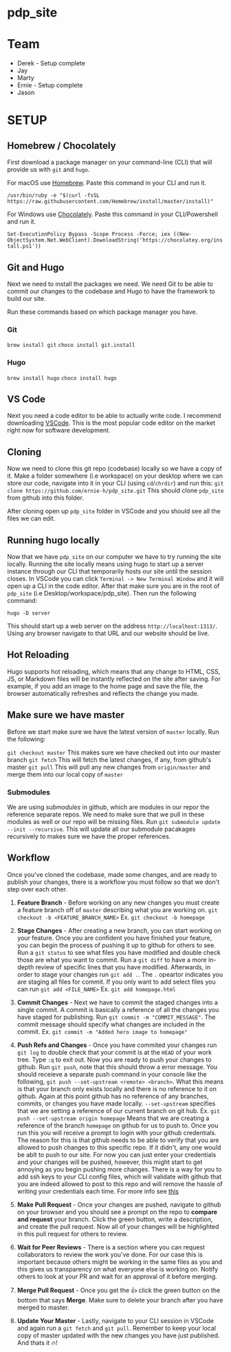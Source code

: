 # pdp_site
# Team
 * Derek - Setup complete
 * Jay
 * Marty
 * Ernie - Setup complete
 * Jason


# SETUP

## Homebrew / Chocolately
First download a package manager on your command-line (CLI) that will provide us with `git` and `hugo`.

For macOS use [Homebrew](https://brew.sh/). Paste this command in your CLI and run it.

`/usr/bin/ruby -e "$(curl -fsSL https://raw.githubusercontent.com/Homebrew/install/master/install)"`


For Windows use [Chocolately](https://chocolatey.org/). Paste this command in your CLI/Powershell and run it.

`Set-ExecutionPolicy Bypass -Scope Process -Force; iex ((New-ObjectSystem.Net.WebClient).DownloadString('https://chocolatey.org/install.ps1'))`

## Git and Hugo
Next we need to install the packages we need. We need Git to be able to commit our changes to the codebase and Hugo to have the framework to build our site.

Run these commands based on which package manager you have.

### Git
`brew install git`
`choco install git.install`

### Hugo
`brew install hugo`
`choco install hugo`


## VS Code
Next you need a code editor to be able to actually write code. I recommend downloading [VSCode](https://code.visualstudio.com/). This is the most popular code editor on the market right now for software development.

## Cloning
Now we need to clone this git repo (codebase) locally so we have a copy of it. Make a folder somewhere (i.e workspace) on your desktop where we can store our code, navigate into it in your CLI (using `cd`/`chrdir`) and run this:
`git clone https://github.com/ernie-h/pdp_site.git`
This should clone `pdp_site` from github into this folder.

After cloning open up `pdp_site` folder in VSCode and you should see all the files we can edit.

## Running hugo locally
Now that we have `pdp_site` on our computer we have to try running the site locally. Running the site locally means using hugo to start up a server instance through our CLI that temporarily hosts our site until the session closes. In VSCode you can click `Terminal -> New Terminal Window` and it will open up a CLI in the code editor. After that make sure you are in the root of `pdp_site` (i.e Desktop/workspace/pdp_site). Then run the following command:

`hugo -D server`

This should start up a web server on the address `http://localhost:1313/`. Using any browser navigate to that URL and our website should be live.

## Hot Reloading
Hugo supports hot reloading, which means that any change to HTML, CSS, JS, or Markdown files will be instantly reflected on the site after saving. For example, if you add an image to the home page and save the file, the browser automatically refreshes and reflects the change you made.

## Make sure we have master
Before we start make sure we have the latest version of `master` locally. Run the following:

`git checkout master` This makes sure we have checked out into our master branch
`git fetch` This will fetch the latest changes, if any, from github's master
`git pull` This will pull any new changes from `origin/master` and merge them into our local copy of `master`

### Submodules
We are using *submodules* in github, which are modules in our repor the reference separate repos. We need to make sure that we pull in these modules as well or our repo will be missing files. Run `git submodule update --init --recursive`. This will update all our submodule pacakages recursively to makes sure we have the proper references.

## Workflow
Once you've cloned the codebase, made some changes, and are ready to publish your changes, there is a workflow you must follow so that we don't step over each other.

1. **Feature Branch** -
Before working on any new changes you must create a feature branch off of `master` describing what you are working on.
`git checkout -b <FEATURE_BRANCH_NAME>`
Ex. `git checkout -b homepage`

2. **Stage Changes** -
After creating a new branch, you can start working on your feature. Once you are confident you have finished your feature, you can begin the process of pushing it up to github for others to see. Run a `git status` to see what files you have modified and double check those are what you want to commit. Run a `git diff` to have a more in-depth review of specific lines that you have modified. 
Afterwards, in order to stage your changes run `git add .`. The `.` opeartor indicates you are staging all files for commit. If you only want to add select files you can run `git add <FILE_NAME>` Ex. `git add homepage.html`

3. **Commit Changes** -
Next we have to commit the staged changes into a single commit. A commit is basically a reference of all the changes you have staged for publishing. Run `git commit -m "COMMIT_MESSAGE"`. The commit message should specify what changes are included in the commit. Ex. `git commit -m "Added hero image to homepage"` 

4. **Push Refs and Changes** -
Once you have commited your changes run `git log` to double check that your commit is at the `HEAD` of your work tree. Type `:q` to exit out. Now you are ready to push your changes to github. Run `git push`, note that this should throw a error message. You should receieve a separate push command in your console like the following, `git push --set-upstream <remote> <branch>`.
What this means is that your branch only exists locally and there is no reference to it on github. Again at this point github has no reference of any branches, commits, or changes you have made locally. `--set-upstream` specifies that we are setting a reference of our current branch on git hub. Ex. `git push --set-upstream origin homepage` Means that we are creating a reference of the branch `homepage` on github for us to push to. 
Once you run this you will receive a prompt to login with your github credentials. The reason for this is that github needs to be able to verify that you are allowed to push changes to this specific repo. If it didn't, any one would be ablt to push to our site. For now you can just enter your credentials and your changes will be pushed, however, this might start to get annoying as you begin pushing more changes. There is a way for you to add ssh keys to your CLI config files, which will validate with github that you are indeed allowed to post to this repo and will remove the hassle of writing your credentials each time. For more info see [this](https://help.github.com/en/github/authenticating-to-github/connecting-to-github-with-ssh)

5. **Make Pull Request** -
Once your changes are pushed, navigate to github on your browser and you should see a prompt on the repo to **compare and request** your branch. Click the green button, write a description, and create the pull request. Now all of your changes will be highlighted in this pull request for others to review.

6. **Wait for Peer Reviews** -
There is a section where you can request collaborators to review the work you've done. For our case this is important because others might be working in the same files as you and this gives us transparency on what everyone else is working on. Notify others to look at your PR and wait for an approval of it before merging.

7. **Merge Pull Request** -
Once you get the :+1: click the green button on the bottom that says **Merge**. Make sure to delete your branch after you have merged to master.

8. **Update Your Master** -
Lastly, navigate to your CLI session in VSCode and again run a `git fetch` and `git pull`. Remember to keep your local copy of master updated with the new changes you have just published. And thats it :fire:!
